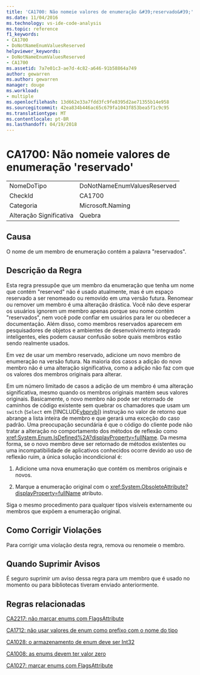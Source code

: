 ```yaml
---
title: 'CA1700: Não nomeie valores de enumeração &#39;reservado&#39;'
ms.date: 11/04/2016
ms.technology: vs-ide-code-analysis
ms.topic: reference
f1_keywords:
- CA1700
- DoNotNameEnumValuesReserved
helpviewer_keywords:
- DoNotNameEnumValuesReserved
- CA1700
ms.assetid: 7a7e01c3-ae7d-4c82-a646-91b58864a749
author: gewarren
ms.author: gewarren
manager: douge
ms.workload:
- multiple
ms.openlocfilehash: 13d662e33a7fdd3fc9fe8395d2ae71355b14e958
ms.sourcegitcommit: 42ea834b446ac65c679fa1043f853bea5f1c9c95
ms.translationtype: MT
ms.contentlocale: pt-BR
ms.lasthandoff: 04/19/2018
---
```

# <a name="ca1700-do-not-name-enum-values-39reserved39"></a>CA1700: Não nomeie valores de enumeração &#39;reservado&#39;
|||
|-|-|
|NomeDoTipo|DoNotNameEnumValuesReserved|
|CheckId|CA1700|
|Categoria|Microsoft.Naming|
|Alteração Significativa|Quebra|

## <a name="cause"></a>Causa
 O nome de um membro de enumeração contém a palavra "reservados".

## <a name="rule-description"></a>Descrição da Regra
 Esta regra pressupõe que um membro da enumeração que tenha um nome que contém "reserved" não é usado atualmente, mas é um espaço reservado a ser renomeado ou removido em uma versão futura. Renomear ou remover um membro é uma alteração drástica. Você não deve esperar os usuários ignorem um membro apenas porque seu nome contém "reservados", nem você pode confiar em usuários para ler ou obedecer a documentação. Além disso, como membros reservados aparecem em pesquisadores de objetos e ambientes de desenvolvimento integrado inteligentes, eles podem causar confusão sobre quais membros estão sendo realmente usados.

 Em vez de usar um membro reservado, adicione um novo membro de enumeração na versão futura. Na maioria dos casos a adição do novo membro não é uma alteração significativa, como a adição não faz com que os valores dos membros originais para alterar.

 Em um número limitado de casos a adição de um membro é uma alteração significativa, mesmo quando os membros originais mantém seus valores originais. Basicamente, o novo membro não pode ser retornado de caminhos de código existente sem quebrar os chamadores que usam um `switch` (`Select` em [!INCLUDE[vbprvb](../code-quality/includes/vbprvb_md.md)]) instrução no valor de retorno que abrange a lista inteira de membro e que gerará uma exceção do caso padrão. Uma preocupação secundária é que o código do cliente pode não tratar a alteração no comportamento dos métodos de reflexão como <xref:System.Enum.IsDefined%2A?displayProperty=fullName>. Da mesma forma, se o novo membro deve ser retornado de métodos existentes ou uma incompatibilidade de aplicativos conhecidos ocorre devido ao uso de reflexão ruim, a única solução incondicional é:

1.  Adicione uma nova enumeração que contém os membros originais e novos.

2.  Marque a enumeração original com o <xref:System.ObsoleteAttribute?displayProperty=fullName> atributo.

 Siga o mesmo procedimento para qualquer tipos visíveis externamente ou membros que expõem a enumeração original.

## <a name="how-to-fix-violations"></a>Como Corrigir Violações
 Para corrigir uma violação desta regra, remova ou renomeie o membro.

## <a name="when-to-suppress-warnings"></a>Quando Suprimir Avisos
 É seguro suprimir um aviso dessa regra para um membro que é usado no momento ou para bibliotecas tiveram enviado anteriormente.

## <a name="related-rules"></a>Regras relacionadas
 [CA2217: não marcar enums com FlagsAttribute](../code-quality/ca2217-do-not-mark-enums-with-flagsattribute.md)

 [CA1712: não usar valores de enum como prefixo com o nome do tipo](../code-quality/ca1712-do-not-prefix-enum-values-with-type-name.md)

 [CA1028: o armazenamento de enum deve ser Int32](../code-quality/ca1028-enum-storage-should-be-int32.md)

 [CA1008: as enums devem ter valor zero](../code-quality/ca1008-enums-should-have-zero-value.md)

 [CA1027: marcar enums com FlagsAttribute](../code-quality/ca1027-mark-enums-with-flagsattribute.md)